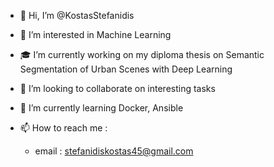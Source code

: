 - 👋 Hi, I’m @KostasStefanidis
- 👀 I’m interested in Machine Learning
- 🎓 I’m currently working on my diploma thesis on Semantic Segmentation of Urban Scenes with Deep Learning
- 💞️ I’m looking to collaborate on interesting tasks
- 🌱 I’m currently learning Docker, Ansible

- 📫 How to reach me : 
  - email : stefanidiskostas45@gmail.com
<!---
KostasStefanidis/KostasStefanidis is a ✨ special ✨ repository because its `README.md` (this file) appears on your GitHub profile.
You can click the Preview link to take a look at your changes.
--->
